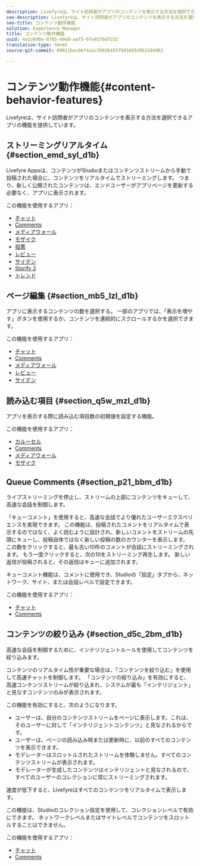 ```yaml
---
description: Livefyreは、サイト訪問者がアプリのコンテンツを表示する方法を選択できるアプリの機能を提供しています。
seo-description: Livefyreは、サイト訪問者がアプリのコンテンツを表示する方法を選択できるアプリの機能を提供しています。
seo-title: コンテンツ動作機能
solution: Experience Manager
title: コンテンツ動作機能
uuid: 4a1c6d6e-8785-49e8-aaf5-6fa4576d7232
translation-type: tm+mt
source-git-commit: 09011bac06f4a1c39836455f9d16654952184962

---
```



# コンテンツ動作機能{#content-behavior-features}

Livefyreは、サイト訪問者がアプリのコンテンツを表示する方法を選択できるアプリの機能を提供しています。

## ストリーミングリアルタイム {#section_emd_syl_d1b}

Livefyre Appsは、コンテンツがStudioまたはコンテンツストリームから手動で投稿された場合に、コンテンツをリアルタイムでストリーミングします。 つまり、新しく公開されたコンテンツは、エンドユーザーがアプリページを更新する必要なく、アプリに表示されます。

この機能を使用するアプリ：

* [チャット](/help/using/c-about-apps/c-chat-app/c-chat-app.md#c_chat_app)
* [Comments](/help/using/c-about-apps/c-comments/c-comments.md)
* [メディアウォール](/help/using/c-about-apps/c-media-wall-app/c-media-wall-app.md#c_media_wall_app)
* [モザイク](/help/using/c-about-apps/c-mosaic-app/c-mosaic-app.md#c_mosaic_app)
* [投票](/help/using/c-about-apps/c-polls-app/c-polls-app.md#c_polls_app)
* [レビュー](/help/using/c-about-apps/c-reviews-app/c-reviews-app.md#c_reviews_app)
* [サイデン](/help/using/c-about-apps/c-sidenotes-app/c-sidenotes-app.md#c_sidenotes_app)
* [Storify 2](/help/using/c-about-apps/c-storify2/c-storify2.md#c_storify2)
* [トレンド](/help/using/c-about-apps/c-trending-app/c-trending-app.md#c_trending_app)

## ページ編集 {#section_mb5_lzl_d1b}

アプリに表示するコンテンツの数を選択する。 一部のアプリでは、「表示を増やす」ボタンを使用するか、コンテンツを連続的にスクロールするかを選択できます。

この機能を使用するアプリ：

* [チャット](/help/using/c-about-apps/c-chat-app/c-chat-app.md#c_chat_app)
* [Comments](/help/using/c-about-apps/c-comments/c-comments.md)
* [メディアウォール](/help/using/c-about-apps/c-media-wall-app/c-media-wall-app.md#c_media_wall_app)
* [レビュー](/help/using/c-about-apps/c-reviews-app/c-reviews-app.md#c_reviews_app)
* [サイデン](/help/using/c-about-apps/c-sidenotes-app/c-sidenotes-app.md#c_sidenotes_app)

## 読み込む項目 {#section_q5w_mzl_d1b}

アプリを表示する際に読み込む項目数の初期値を設定する機能。

この機能を使用するアプリ：

* [カルーセル](/help/using/c-about-apps/c-carousel-app/c-carousel-app.md#c_carousel_app)
* [Comments](/help/using/c-about-apps/c-comments/c-comments.md)
* [メディアウォール](/help/using/c-about-apps/c-media-wall-app/c-media-wall-app.md#c_media_wall_app)
* [モザイク](/help/using/c-about-apps/c-mosaic-app/c-mosaic-app.md#c_mosaic_app)

## Queue Comments {#section_p21_bbm_d1b}

ライブストリーミングを停止し、ストリームの上部にコンテンツをキューして、高速な会話を制御します。

「キューコメント」を使用すると、高速な会話でより優れたユーザーエクスペリエンスを実現できます。 この機能は、投稿されたコメントをリアルタイムで表示するのではなく、よく読むように設計され、新しいコメントをストリームの先頭にキューし、投稿自体ではなく新しい投稿の数のカウンターを表示します。 この数をクリックすると、最も古い10件のコメントが会話にストリーミングされます。 もう一度クリックすると、次の10をストリーミング再生します。 新しい返信が投稿されると、その返信はキューに追加されます。

キューコメント機能は、コメントに使用でき、Studioの「設定」タブから、ネットワーク、サイト、または会話レベルで設定できます。

この機能を使用するアプリ：

* [チャット](/help/using/c-about-apps/c-chat-app/c-chat-app.md#c_chat_app)
* [Comments](/help/using/c-about-apps/c-comments/c-comments.md)

## コンテンツの絞り込み {#section_d5c_2bm_d1b}

高速な会話を制御するために、インテリジェントルールを使用してコンテンツを絞り込みます。

コンテンツのリアルタイム性が重要な場合は、「コンテンツを絞り込む」を使用して高速チャットを制御します。 「コンテンツの絞り込み」を有効にすると、高速コンテンツストリームが絞り込まれ、システムが最も「インテリジェント」と見なすコンテンツのみが表示されます。

この機能を有効にすると、次のようになります。

* ユーザーは、自分のコンテンツストリームをページに表示します。これは、そのユーザーに対して「インテリジェントコンテンツ」と見なされるからです。
* ユーザーは、ページの読み込み時または更新時に、以前のすべてのコンテンツを表示できます。
* モデレーターはスロットルされたストリームを体験しません。すべてのコンテンツストリームが表示されます。
* モデレーターが生成したコンテンツはインテリジェントと見なされるので、すべてのユーザーのコレクションに常にストリーミングされます。

速度が低下すると、Livefyreはすべてのコンテンツをリアルタイムで表示します。

この機能は、Studioのコレクション設定を使用して、コレクションレベルで有効にできます。 ネットワークレベルまたはサイトレベルでコンテンツをスロットルすることはできません。

この機能を使用するアプリ：

* [チャット](/help/using/c-about-apps/c-chat-app/c-chat-app.md#c_chat_app)
* [Comments](/help/using/c-about-apps/c-comments/c-comments.md)

